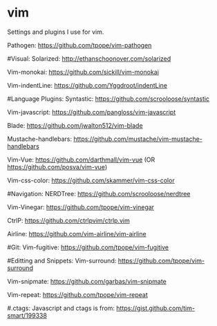 # vim

Settings and plugins I use for vim.

Pathogen: https://github.com/tpope/vim-pathogen


#Visual:
Solarized: http://ethanschoonover.com/solarized

Vim-monokai: https://github.com/sickill/vim-monokai

Vim-indentLine: https://github.com/Yggdroot/indentLine


#Language Plugins:
Syntastic: https://github.com/scrooloose/syntastic

Vim-javascript: https://github.com/pangloss/vim-javascript

Blade: https://github.com/jwalton512/vim-blade

Mustache-handlebars: https://github.com/mustache/vim-mustache-handlebars

Vim-Vue: https://github.com/darthmall/vim-vue (OR https://github.com/posva/vim-vue)

Vim-css-color: https://github.com/skammer/vim-css-color



#Navigation:
NERDTree: https://github.com/scrooloose/nerdtree

Vim-Vinegar: https://github.com/tpope/vim-vinegar

CtrlP: https://github.com/ctrlpvim/ctrlp.vim

Airline: https://github.com/vim-airline/vim-airline


#Git:
Vim-fugitive: https://github.com/tpope/vim-fugitive


#Editting and Snippets:
Vim-surround: https://github.com/tpope/vim-surround

Vim-snipmate: https://github.com/garbas/vim-snipmate

Vim-repeat: https://github.com/tpope/vim-repeat



#.ctags:
Javascript and ctags is from: https://gist.github.com/tim-smart/199338
